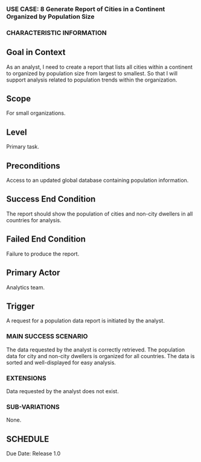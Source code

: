 ### USE CASE: 8 Generate Report of Cities in a Continent Organized by Population Size

### CHARACTERISTIC INFORMATION
## Goal in Context
As an analyst, I need to create a report that lists all cities within a continent to organized by population size from largest to smallest.
So that I will support analysis related to population trends within the organization.

## Scope
For small organizations.

## Level
Primary task.

## Preconditions
Access to an updated global database containing population information.

## Success End Condition
The report should show the population of cities and non-city dwellers in all countries for analysis.

## Failed End Condition
Failure to produce the report.

## Primary Actor
Analytics team.

## Trigger
A request for a population data report is initiated by the analyst.

### MAIN SUCCESS SCENARIO
The data requested by the analyst is correctly retrieved.
The population data for city and non-city dwellers is organized for all countries.
The data is sorted and well-displayed for easy analysis.

### EXTENSIONS
Data requested by the analyst does not exist.

### SUB-VARIATIONS
None.

## SCHEDULE
Due Date: Release 1.0

